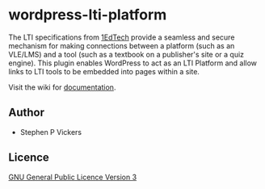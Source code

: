 # wordpress-lti-platform

The LTI specifications from [1EdTech](https://www.imsglobal.org/activity/learning-tools-interoperability) provide a seamless and secure mechanism for making connections between a platform (such as an VLE/LMS) and a tool (such as a textbook on a publisher's site or a quiz engine).  This plugin enables WordPress to act as an LTI Platform and allow links to LTI tools to be embedded into pages within a site.

Visit the wiki for [documentation](https://github.com/celtic-project/wordpress-lti-platform/wiki).

## Author

* Stephen P Vickers

## Licence

[GNU General Public Licence Version 3](https://www.gnu.org/licenses/gpl-3.0.html)
